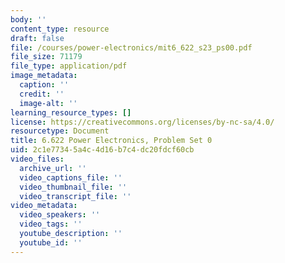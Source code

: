 ```yaml
---
body: ''
content_type: resource
draft: false
file: /courses/power-electronics/mit6_622_s23_ps00.pdf
file_size: 71179
file_type: application/pdf
image_metadata:
  caption: ''
  credit: ''
  image-alt: ''
learning_resource_types: []
license: https://creativecommons.org/licenses/by-nc-sa/4.0/
resourcetype: Document
title: 6.622 Power Electronics, Problem Set 0
uid: 2c1e7734-5a4c-4d16-b7c4-dc20fdcf60cb
video_files:
  archive_url: ''
  video_captions_file: ''
  video_thumbnail_file: ''
  video_transcript_file: ''
video_metadata:
  video_speakers: ''
  video_tags: ''
  youtube_description: ''
  youtube_id: ''
---
```

